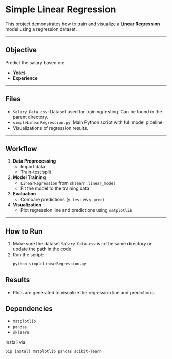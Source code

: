 # Simple Linear Regression

This project demonstrates how to train and visualize a **Linear Regression** model using a regression dataset.

---

## Objective

Predict the salary based on:
- **Years**
- **Experience**

---

## Files

- `Salary_Data.csv`: Dataset used for training/testing. Can be found in the parent directory.
- `simpleLinearRegression.py`: Main Python script with full model pipeline.
- Visualizations of regression results.

---

## Workflow

1. **Data Preprocessing**
    - Import data
    - Train-test split
2. **Model Training**
    - `LinearRegression` from `sklearn.linear_model`
    - Fit the model to the training data
3. **Evaluation**
    - Compare predictions (`y_test` vs `y_pred`)
4. **Visualization**
    - Plot regression line and predictions using `matplotlib`

---

## How to Run

1. Make sure the dataset `Salary_Data.csv` is in the same directory or update the path in the code.
2. Run the script:
    ```bash
    python simpleLinearRegression.py
    ```

## Results

- Plots are generated to visualize the regression line and predictions.

## Dependencies

- `matplotlib`
- `pandas`
- `sklearn`

Install via:

```bash
pip install matplotlib pandas scikit-learn
```
